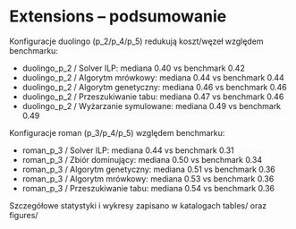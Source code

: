 # Extensions – podsumowanie

Konfiguracje duolingo (p_2/p_4/p_5) redukują koszt/węzeł względem benchmarku:
- duolingo_p_2 / Solver ILP: mediana 0.40 vs benchmark 0.42
- duolingo_p_2 / Algorytm mrówkowy: mediana 0.44 vs benchmark 0.44
- duolingo_p_2 / Algorytm genetyczny: mediana 0.46 vs benchmark 0.46
- duolingo_p_2 / Przeszukiwanie tabu: mediana 0.47 vs benchmark 0.46
- duolingo_p_2 / Wyżarzanie symulowane: mediana 0.49 vs benchmark 0.49

Konfiguracje roman (p_3/p_4/p_5) względem benchmarku:
- roman_p_3 / Solver ILP: mediana 0.44 vs benchmark 0.31
- roman_p_3 / Zbiór dominujący: mediana 0.50 vs benchmark 0.34
- roman_p_3 / Algorytm genetyczny: mediana 0.51 vs benchmark 0.36
- roman_p_3 / Algorytm mrówkowy: mediana 0.53 vs benchmark 0.36
- roman_p_3 / Przeszukiwanie tabu: mediana 0.54 vs benchmark 0.36

Szczegółowe statystyki i wykresy zapisano w katalogach tables/ oraz figures/